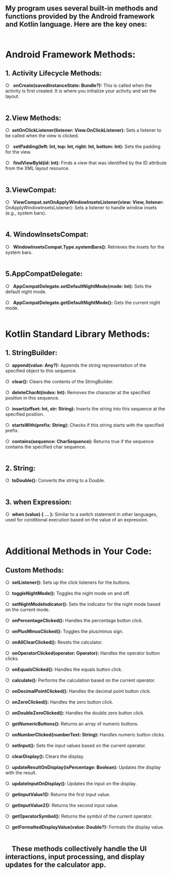 ## My program uses several built-in methods and functions provided by the Android framework and Kotlin language. Here are the key ones: <br/><br/>
# Android Framework Methods: 
## 1. Activity Lifecycle Methods:

○    **onCreate(savedInstanceState: Bundle?):** This is called when the activity is first created. It is where you initialize your activity and set the layout.<br/><br/>
## 2.View Methods:

○  **setOnClickListener(listener: View.OnClickListener):** Sets a listener to be called when the view is clicked.<br/><br/>
○    **setPadding(left: Int, top: Int, right: Int, bottom: Int):** Sets the padding for the view.<br/><br/>
○    **findViewById(id: Int):** Finds a view that was identified by the ID attribute from the XML layout resource.<br/><br/>
## 3.ViewCompat:

○    **ViewCompat.setOnApplyWindowInsetsListener(view: View, listener:** OnApplyWindowInsetsListener): Sets a listener to handle window insets (e.g., system bars).<br/><br/>
## 4. WindowInsetsCompat:

○    **WindowInsetsCompat.Type.systemBars():** Retrieves the insets for the system bars.<br/><br/>
## 5.AppCompatDelegate:

○    **AppCompatDelegate.setDefaultNightMode(mode: Int):** Sets the default night mode.<br/><br/>
○    **AppCompatDelegate.getDefaultNightMode():** Gets the current night mode.<br/><br/>

# Kotlin Standard Library Methods:
## 1. StringBuilder:

○  **append(value: Any?):** Appends the string representation of the specified object to this sequence.<br/><br/>
○  **clear():** Clears the contents of the StringBuilder.<br/><br/>
○  **deleteCharAt(index: Int):** Removes the character at the specified position in this sequence.<br/><br/>
○  **insert(offset: Int, str: String):** Inserts the string into this sequence at the specified position.<br/><br/>
○  **startsWith(prefix: String):** Checks if this string starts with the specified prefix.<br/><br/>
○  **contains(sequence: CharSequence):** Returns true if the sequence contains the specified char sequence.<br/><br/>
## 2. String:

○  **toDouble():** Converts the string to a Double.<br/><br/>
## 3. when Expression:

○  **when (value) { ... }:** Similar to a switch statement in other languages, used for conditional execution based on the value of an expression.<br/><br/><br/>

# Additional Methods in Your Code:
## Custom Methods:
○  **setListener():** Sets up the click listeners for the buttons.<br/><br/>
○  **toggleNightMode():** Toggles the night mode on and off.<br/><br/>
○  **setNightModeIndicator():** Sets the indicator for the night mode based on the current mode.<br/><br/>
○  **onPercentageClicked():** Handles the percentage button click.<br/><br/>
○  **onPlusMinusClicked():** Toggles the plus/minus sign.<br/><br/>
○  **onAllClearClicked():** Resets the calculator.<br/><br/>
○  **onOperatorClicked(operator: Operator):** Handles the operator button clicks.<br/><br/>
○  **onEqualsClicked():** Handles the equals button click.<br/><br/>
○  **calculate():** Performs the calculation based on the current operator.<br/><br/>
○  **onDecimalPointClicked():** Handles the decimal point button click.<br/><br/>
○  **onZeroClicked():** Handles the zero button click.<br/><br/>
○  **onDoubleZeroClicked():** Handles the double zero button click.<br/><br/>
○  **getNumericButtons():** Returns an array of numeric buttons.<br/><br/>
○  **onNumberClicked(numberText: String):** Handles numeric button clicks.<br/><br/>
○  **setInput():** Sets the input values based on the current operator.<br/><br/>
○  **clearDisplay():** Clears the display.<br/><br/>
○  **updateResultOnDisplay(isPercentage: Boolean):** Updates the display with the result.<br/><br/>
○  **updateInputOnDisplay():** Updates the input on the display.<br/><br/>
○  **getInputValue1():** Returns the first input value.<br/><br/>
○  **getInputValue2():** Returns the second input value.<br/><br/>
○  **getOperatorSymbol():** Returns the symbol of the current operator.<br/><br/>
○  **getFormattedDisplayValue(value: Double?):** Formats the display value.<br/><br/>
##     These methods collectively handle the UI interactions, input processing, and display updates for the calculator app.
